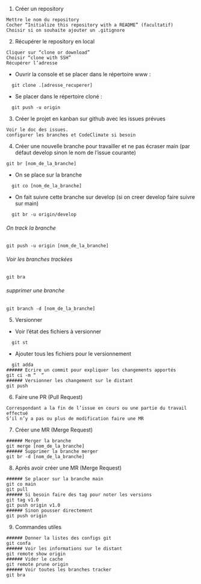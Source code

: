 1. Créer un repository
```
Mettre le nom du repository
Cocher “Initialize this repository with a README” (facultatif)
Choisir si on souhaite ajouter un .gitignore
```

2. Récupérer le repository en local
```
Cliquer sur “clone or download”
Choisir “clone with SSH”
Récupérer l’adresse 
```
  * Ouvrir la console et se  placer dans le répertoire www :
```
  git clone .[adresse_recuperer]
```
  * Se placer dans le répertoire cloné :
```
  git push -u origin
```

3. Créer le projet en kanban sur github avec les issues prévues
```
Voir le doc des issues.
configurer les branches et CodeClimate si besoin
```

4. Créer une nouvelle branche pour travailler et ne pas écraser main (par défaut develop sinon le nom de l’issue courante)
```
git br [nom_de_la_branche]
```
  * On se place sur la branche 
```
  git co [nom_de_la_branche]
```
  * On fait suivre cette branche sur develop (si on creer develop faire suivre sur main)
```
  git br -u origin/develop
```
###### On track la branche 
```
git push -u origin [nom_de_la_branche]
```
###### Voir les branches trackées 
```
git bra
```
###### supprimer une branche
```
git branch -d [nom_de_la_branche]
```

5. Versionner

  * Voir l’état des fichiers à versionner
```
  git st
```
  * Ajouter tous les fichiers pour le versionnement
```
  git adda
###### Ecrire un commit pour expliquer les changements apportés
git ci -m “  “
###### Versionner les changement sur le distant
git push
```

6. Faire une PR (Pull Request)
```
Correspondant a la fin de l’issue en cours ou une partie du travail effectué
S’il n’y a pas ou plus de modification faire une MR 
```

7. Créer une MR (Merge Request)
```
###### Merger la branche
git merge [nom_de_la_branche]
###### Supprimer la branche merger
git br -d [nom_de_la_branche]
```

8. Après avoir créer une MR (Merge Request)
```
###### Se placer sur la branche main
git co main
git pull
###### Si besoin faire des tag pour noter les versions 
git tag v1.0
git push origin v1.0
###### Sinon pousser directement 
git push origin
```

9. Commandes utiles
```
###### Donner la listes des configs git
git confa
###### Voir les informations sur le distant
git remote show origin
###### Vider le cache
git remote prune origin 
###### Voir toutes les branches tracker
git bra
```

